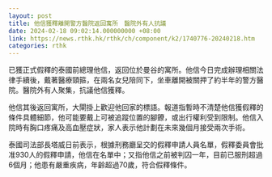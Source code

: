 ```yaml
---
layout: post
title: 他信獲釋離開警方醫院返回寓所　醫院外有人抗議
date: 2024-02-18 09:02:14.000000000 +08:00
link: https://news.rthk.hk/rthk/ch/component/k2/1740776-20240218.htm
categories: rthk
---
```


已獲正式假釋的泰國前總理他信，返回位於曼谷的寓所。他信今日完成辦理相關法律手續後，戴著醫療頸箍，在兩名女兒陪同下，坐車離開被關押了約半年的警方醫院。醫院外有人聚集，抗議他信獲釋。

他信其後返回寓所，大閘掛上歡迎他回家的標語。報道指暫時不清楚他信獲假釋的條件具體細節，他可能要戴上可被追蹤位置的腳鐐，或出行權利受到限制。他信入院時有胸口疼痛及高血壓症狀，家人表示他計劃在未來幾個月接受兩次手術。

泰國司法部長塔威日前表示，根據刑務廳呈交的假釋申請人員名單，假釋委員會批准930人的假釋申請，他信在名單中；又指他信之前被判囚一年，目前已服刑超過6個月；他患有嚴重疾病，年齡超過70歲，符合假釋條件。
